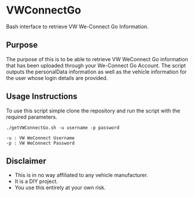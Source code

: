 # VWConnectGo
Bash interface to retrieve VW We-Connect Go Information.

## Purpose
The purpose of this is to be able to retrieve VW WeConnect Go information that has been uploaded through your We-Connect Go Account.  The script outputs the personalData information as well as the vehicle information for the user whose login details are provided.

## Usage Instructions
To use this script simple clone the repository and run the script with the required parameters.

    ./getVWConnectGo.sh -u username -p password

    -u : VW WeConnect Username 
    -p : VW WeConnect Password

## Disclaimer
- This is in no way affiliated to any vehicle manufacturer.
- It is a DIY project.
- You use this entirely at your own risk.

